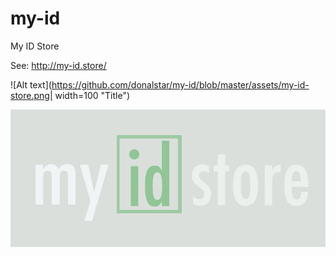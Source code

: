 # my-id
My ID Store

See: http://my-id.store/

![Alt text](https://github.com/donalstar/my-id/blob/master/assets/my-id-store.png| width=100 "Title")

<img src="https://github.com/donalstar/my-id/blob/master/assets/my-id-store.png">

